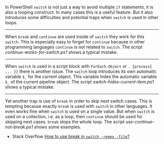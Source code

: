 
In PowerShell `switch` is not just a way to avoid multiple `if` statements, it
is also a looping construct. In many cases this is a useful feature. But it
also introduces some difficulties and potential traps when `switch` is used
in other loops.

---

When `break` and `continue` are used inside of `switch` they work for this
`switch`. This is especially easy to forget for `continue` because in other
programming languages `continue` is not related to `switch`. The script
*continue-works-for-switch.ps1* shows a typical mistake.

---

When `switch` is used in a script block with `ForEach-Object` or `. {process{
... }}` there is another issue. The `switch` loop introduces its own automatic
variable `$_` for the current object. This variable hides the automatic
variable `$_` of the current pipeline object. The script
*switch-hides-current-item.ps1* shows a typical mistake.

---

Yet another trap is use of `break` in order to skip next switch cases. This is
tempting because exactly `break` is used with `switch` in other languages. It
even works fine when `switch` is used on a single value. But when `switch` is
used on a collection, i.e. as a loop, then `continue` should be used for
skipping next cases. `break` stops the whole loop. The script
*use-continue-not-break.ps1* shows some examples.

- Stack Overflow [How to use break in `switch -regex -file`?](http://stackoverflow.com/q/29663589/323582)

